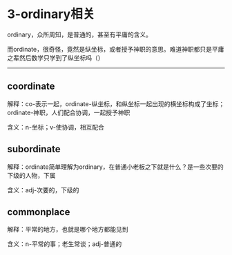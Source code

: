 # 3-ordinary相关

ordinary，众所周知，是普通的，甚至有平庸的含义。

而ordinate，很奇怪，竟然是纵坐标，或者授予神职的意思。难道神职都只是平庸之辈然后数学只学到了纵坐标吗（）


---

## coordinate

解释：co-表示一起，ordinate-纵坐标，和纵坐标一起出现的横坐标构成了坐标；ordinate-神职，人们配合协调，一起授予神职

含义：n-坐标；v-使协调，相互配合


## subordinate

解释：ordinate简单理解为ordinary，在普通小老板之下就是什么？是一些次要的下级的人物，下属

含义：adj-次要的，下级的


## commonplace

解释：平常的地方，也就是哪个地方都能见到

含义：n-平常的事；老生常谈；adj-普通的